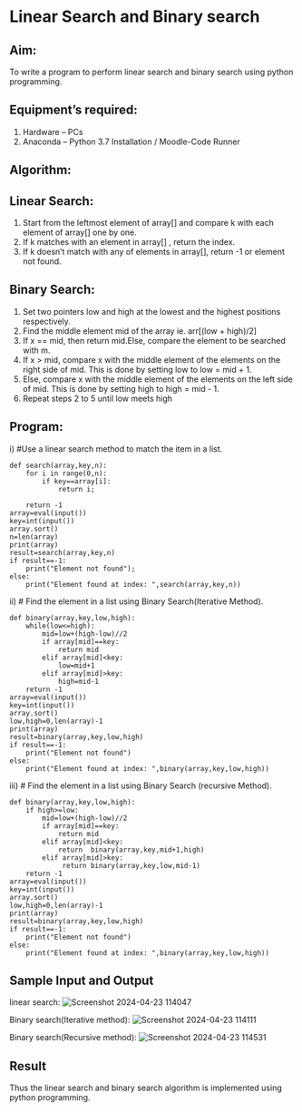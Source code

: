 # Linear Search and Binary search
## Aim:
To write a program to perform linear search and binary search using python programming.
## Equipment’s required:
1.	Hardware – PCs
2.	Anaconda – Python 3.7 Installation / Moodle-Code Runner
## Algorithm:
## Linear Search:
1.	Start from the leftmost element of array[] and compare k with each element of array[] one by one.
2.	If k matches with an element in array[] , return the index.
3.	If k doesn’t match with any of elements in array[], return -1 or element not found.
## Binary Search:
1.	Set two pointers low and high at the lowest and the highest positions respectively.
2.	Find the middle element mid of the array ie. arr[(low + high)/2]
3.	If x == mid, then return mid.Else, compare the element to be searched with m.
4.	If x > mid, compare x with the middle element of the elements on the right side of mid. This is done by setting low to low = mid + 1.
5.	Else, compare x with the middle element of the elements on the left side of mid. This is done by setting high to high = mid - 1.
6.	Repeat steps 2 to 5 until low meets high
## Program:
i)	#Use a linear search method to match the item in a list.
```
def search(array,key,n):
    for i in range(0,n):
        if key==array[i]:
            return i;
         
    return -1
array=eval(input())
key=int(input())
array.sort()
n=len(array)
print(array)
result=search(array,key,n) 
if result==-1:
    print("Element not found");
else:
    print("Element found at index: ",search(array,key,n))

```
ii)	# Find the element in a list using Binary Search(Iterative Method).
```
def binary(array,key,low,high):
    while(low<=high):
        mid=low+(high-low)//2
        if array[mid]==key:
            return mid
        elif array[mid]<key:
            low=mid+1
        elif array[mid]>key:
            high=mid-1
    return -1
array=eval(input())
key=int(input())
array.sort()
low,high=0,len(array)-1
print(array)
result=binary(array,key,low,high)
if result==-1:
    print("Element not found")
else:
    print("Element found at index: ",binary(array,key,low,high))
```
iii)	# Find the element in a list using Binary Search (recursive Method).
```
def binary(array,key,low,high):
    if high>=low:
        mid=low+(high-low)//2
        if array[mid]==key:
            return mid
        elif array[mid]<key:
            return  binary(array,key,mid+1,high)
        elif array[mid]>key:
             return binary(array,key,low,mid-1)
    return -1
array=eval(input())
key=int(input())
array.sort()
low,high=0,len(array)-1
print(array)
result=binary(array,key,low,high)
if result==-1:
    print("Element not found")
else:
    print("Element found at index: ",binary(array,key,low,high))

```
## Sample Input and Output
linear search:
![Screenshot 2024-04-23 114047](https://github.com/PRAJAN-23013995/Search-Algorithms/assets/150313345/4eed431a-5efd-43a9-ac6b-34c81750c2a1)

Binary search(Iterative method):
![Screenshot 2024-04-23 114111](https://github.com/PRAJAN-23013995/Search-Algorithms/assets/150313345/1161c57f-81ce-4d35-835c-8abb09259c6f)

Binary search(Recursive method):
![Screenshot 2024-04-23 114531](https://github.com/PRAJAN-23013995/Search-Algorithms/assets/150313345/8ba766f2-b375-476c-9e1a-3141d936eedb)



## Result
Thus the linear search and binary search algorithm is implemented using python programming.
